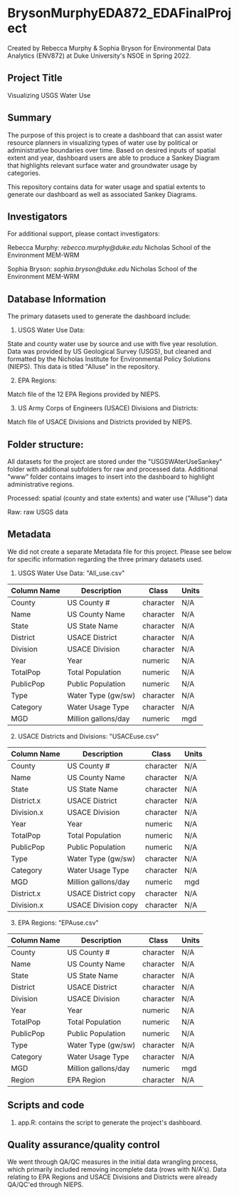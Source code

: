 # BrysonMurphyEDA872_EDAFinalProject

Created by Rebecca Murphy & Sophia Bryson for Environmental Data Analytics (ENV872) at Duke University's NSOE in Spring 2022. 

## Project Title 

Visualizing USGS Water Use

## Summary

The purpose of this project is to create a dashboard that can assist water resource planners in visualizing types of water use by political or administrative boundaries over time. Based on desired inputs of spatial extent and year, dashboard users are able to produce a Sankey Diagram that highlights relevant surface water and groundwater usage by categories.

This repository contains data for water usage and spatial extents to generate our dashboard as well as associated Sankey Diagrams.  

## Investigators

For additional support, please contact investigators:

Rebecca Murphy: _rebecca.murphy@duke.edu_ 
Nicholas School of the Environment MEM-WRM

Sophia Bryson: _sophia.bryson@duke.edu_ 
Nicholas School of the Environment MEM-WRM

## Database Information 

The primary datasets used to generate the dashboard include:

1. USGS Water Use Data: 

State and county water use by source and use with five year resolution. Data was provided by US Geological Survey (USGS), but cleaned and formatted by the Nicholas Institute for Environmental Policy Solutions (NIEPS). This data is titled "Alluse" in the repository. 

2. EPA Regions: 

Match file of the 12 EPA Regions provided by NIEPS. 

3. US Army Corps of Engineers (USACE) Divisions and Districts:

Match file of USACE Divisions and Districts provided by NIEPS. 


## Folder structure:

All datasets for the project are stored under the "USGSWAterUseSankey" folder with additional subfolders for raw and processed data. Additional "www" folder contains images to insert into the dashboard to highlight administrative regions. 

Processed: spatial (county and state extents) and water use ("Alluse") data

Raw: raw USGS data


## Metadata

We did not create a separate Metadata file for this project. Please see below for specific information regarding the three primary datasets used. 

1. USGS Water Use Data: "All_use.csv"

| Column Name | Description         | Class     | Units |
| ----------- | ------------------- | --------- | ----- |
| County      | US County #         | character | N/A   |
| Name        | US County Name      | character | N/A   |
| State       | US State Name       | character | N/A   |
| District    | USACE District      | character | N/A   |
| Division    | USACE Division      | character | N/A   |
| Year        | Year                | numeric   | N/A   |
| TotalPop    | Total Population    | numeric   | N/A   |
| PublicPop   | Public Population   | numeric   | N/A   |
| Type        | Water Type (gw/sw)  | character | N/A   |
| Category    | Water Usage Type    | character | N/A   |
| MGD         | Million gallons/day | numeric   | mgd   |

2. USACE Districts and Divisions: "USACEuse.csv"

| Column Name | Description         | Class     | Units |
| ----------- | ------------------- | --------- | ----- |
| County      | US County #         | character | N/A   |
| Name        | US County Name      | character | N/A   |
| State       | US State Name       | character | N/A   |
| District.x  | USACE District      | character | N/A   |
| Division.x  | USACE Division      | character | N/A   |
| Year        | Year                | numeric   | N/A   |
| TotalPop    | Total Population    | numeric   | N/A   |
| PublicPop   | Public Population   | numeric   | N/A   |
| Type        | Water Type (gw/sw)  | character | N/A   |
| Category    | Water Usage Type    | character | N/A   |
| MGD         | Million gallons/day | numeric   | mgd   |
| District.x  | USACE District copy | character | N/A   |
| Division.x  | USACE Division copy | character | N/A   |

3. EPA Regions: "EPAuse.csv"

| Column Name | Description         | Class     | Units |
| ----------- | ------------------- | --------- | ----- |
| County      | US County #         | character | N/A   |
| Name        | US County Name      | character | N/A   |
| State       | US State Name       | character | N/A   |
| District    | USACE District      | character | N/A   |
| Division    | USACE Division      | character | N/A   |
| Year        | Year                | numeric   | N/A   |
| TotalPop    | Total Population    | numeric   | N/A   |
| PublicPop   | Public Population   | numeric   | N/A   |
| Type        | Water Type (gw/sw)  | character | N/A   |
| Category    | Water Usage Type    | character | N/A   |
| MGD         | Million gallons/day | numeric   | mgd   |
| Region      | EPA Region          | character | N/A   |

## Scripts and code

1. app.R: contains the script to generate the project's dashboard. 

## Quality assurance/quality control

We went through QA/QC measures in the initial data wrangling process, which primarily included removing incomplete data (rows with N/A's). Data relating to EPA Regions and USACE Divisions and Districts were already QA/QC'ed through NIEPS.   